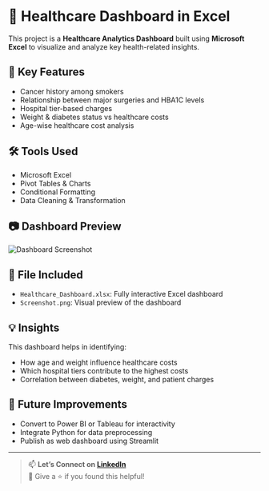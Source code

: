 # 🏥 Healthcare Dashboard in Excel

This project is a **Healthcare Analytics Dashboard** built using **Microsoft Excel** to visualize and analyze key health-related insights.

## 📌 Key Features
- Cancer history among smokers
- Relationship between major surgeries and HBA1C levels
- Hospital tier-based charges
- Weight & diabetes status vs healthcare costs
- Age-wise healthcare cost analysis

## 🛠 Tools Used
- Microsoft Excel
- Pivot Tables & Charts
- Conditional Formatting
- Data Cleaning & Transformation

## 📷 Dashboard Preview

![Dashboard Screenshot](Screenshot.png)

## 📂 File Included
- `Healthcare_Dashboard.xlsx`: Fully interactive Excel dashboard
- `Screenshot.png`: Visual preview of the dashboard

## 💡 Insights
This dashboard helps in identifying:
- How age and weight influence healthcare costs
- Which hospital tiers contribute to the highest costs
- Correlation between diabetes, weight, and patient charges

## 🚀 Future Improvements
- Convert to Power BI or Tableau for interactivity
- Integrate Python for data preprocessing
- Publish as web dashboard using Streamlit

---

> 📫 **Let’s Connect on [LinkedIn](https://www.linkedin.com/in/YOUR-ID)**  
> 🌟 Give a ⭐ if you found this helpful!
> 

